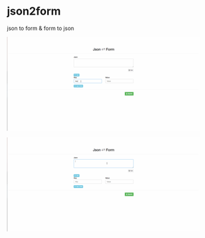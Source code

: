 # json2form
json to form &amp; form to json

![form2json](https://github.com/Tairy/json2form/blob/master/screenshots/form2json.gif)

![json2form](https://github.com/Tairy/json2form/blob/master/screenshots/json2form.gif)
